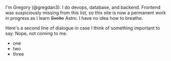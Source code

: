 I'm Gregory (@gregdan3). I do devops, database, and backend. Frontend was
suspiciously missing from this list, so this site is now a permanent work in
progress as I learn ~~Svelte~~ Astro. I have no idea how to breathe.

Here's a second line of dialogue in case I think of something important to say.
Nope, not coming to me.

- one
- two
- three
